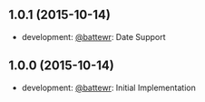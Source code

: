 [battewr]: https://github.com/battewr

## 1.0.1 (2015-10-14)
* development: [@battewr][battewr]: Date Support

## 1.0.0 (2015-10-14)
* development: [@battewr][battewr]: Initial Implementation
